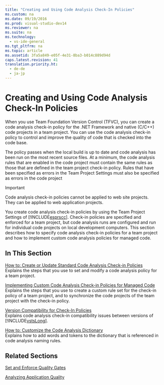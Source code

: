 ```yaml
---
title: "Creating and Using Code Analysis Check-In Policies"
ms.custom: na
ms.date: 09/19/2016
ms.prod: visual-studio-dev14
ms.reviewer: na
ms.suite: na
ms.technology: 
  - vs-ide-general
ms.tgt_pltfrm: na
ms.topic: article
ms.assetid: 3fa5a849-e05f-4e31-8ba3-b014c889d94d
caps.latest.revision: 41
translation.priority.ht: 
  - de-de
  - ja-jp
---
```

# Creating and Using Code Analysis Check-In Policies
When you use Team Foundation Version Control (TFVC), you can create a code analysis check-in policy for the .NET Framework and native (C/C++) code projects in a team project. You can use the code analysis check-in policy to control and improve the quality of code that is checked into the code base.  
  
 The policy passes when the local build is up to date and code analysis has been run on the most recent source files. At a minimum, the code analysis rules that are enabled in the code project must contain the same rules as those that are defined in the team project check-in policy. Rules that have been specified as errors in the Team Project Settings must also be specified as errors in the code project  
  
> [!IMPORTANT]
>  Code analysis check-in policies cannot be applied to web site projects. They can be applied to web application projects.  
  
 You create code analysis check-in policies by using the Team Project Settings of [!INCLUDE[esprscc](../vs140/includes/esprscc_md.md)]. Check-in policies are specified and enforced for a team project, but code analysis runs are configured and run for individual code projects on local development computers. This section describes how to specify code analysis check-in policies for a team project and how to implement custom code analysis policies for managed code.  
  
## In This Section  
 [How to: Create or Update Standard Code Analysis Check-in Policies](../vs140/How-to--Create-or-Update-Standard-Code-Analysis-Check-in-Policies.md)  
 Explains the steps that you use to set and modify a code analysis policy for a team project.  
  
 [Implementing Custom Code Analysis Check-in Policies for Managed Code](../vs140/Implementing-Custom-Code-Analysis-Check-in-Policies-for-Managed-Code.md)  
 Explains the steps that you use to create a custom rule set for the check-in policy of a team project, and to synchronize the code projects of the team project with the check-in policy.  
  
 [Version Compatibility for Check-In Policies](../vs140/Version-Compatibility-for-Code-Analysis-Check-In-Policies.md)  
 Explains code analysis check-in compatibility issues between versions of [!INCLUDE[vstsLong](../vs140/includes/vstsLong_md.md)].  
  
 [How to: Customize the Code Analysis Dictionary](../vs140/How-to--Customize-the-Code-Analysis-Dictionary.md)  
 Explains how to add words and tokens to the dictionary that is referenced in code analysis naming rules.  
  
## Related Sections  
 [Set and Enforce Quality Gates](assetId:///bdc5666e-6cf0-45b2-a0a1-133c3f61e852)  
  
 [Analyzing Application Quality](../vs140/Enhancing-Code-Quality-with-Team-Project-Check-in-Policies.md)